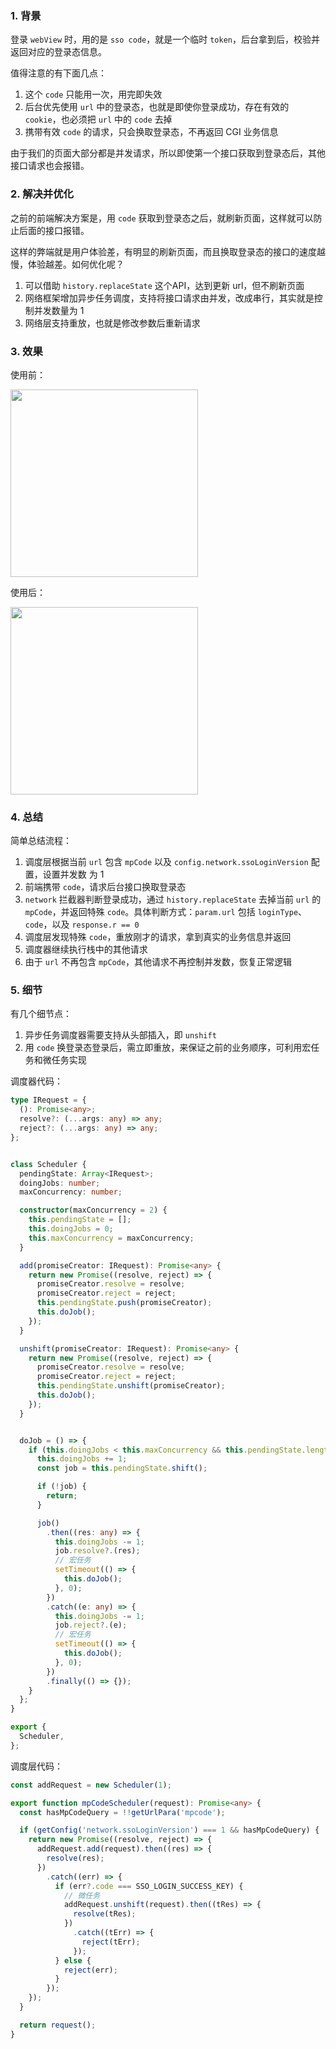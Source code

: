 ### 1. 背景

登录 `webView` 时，用的是 `sso code`，就是一个临时 `token`，后台拿到后，校验并返回对应的登录态信息。

值得注意的有下面几点：

1. 这个 `code` 只能用一次，用完即失效
2. 后台优先使用 `url` 中的登录态，也就是即使你登录成功，存在有效的 `cookie`，也必须把 `url` 中的 `code` 去掉
3. 携带有效 `code` 的请求，只会换取登录态，不再返回 CGI 业务信息

由于我们的页面大部分都是并发请求，所以即使第一个接口获取到登录态后，其他接口请求也会报错。

### 2. 解决并优化

之前的前端解决方案是，用 `code` 获取到登录态之后，就刷新页面，这样就可以防止后面的接口报错。

这样的弊端就是用户体验差，有明显的刷新页面，而且换取登录态的接口的速度越慢，体验越差。如何优化呢？

1. 可以借助 `history.replaceState` 这个API，达到更新 url，但不刷新页面
2. 网络框架增加异步任务调度，支持将接口请求由并发，改成串行，其实就是控制并发数量为 1
3. 网络层支持重放，也就是修改参数后重新请求

### 3. 效果

使用前：

<img src="https://mike-1255355338.cos.ap-guangzhou.myqcloud.com/article/2024/4/own_mike_36f38141915087097a.gif" width="300" />


使用后：

<img src="https://mike-1255355338.cos.ap-guangzhou.myqcloud.com/article/2024/4/own_mike_986e8b3535b0e1ef4a.gif"  width="300" />

### 4. 总结

简单总结流程：

1. 调度层根据当前 `url` 包含 `mpCode` 以及 `config.network.ssoLoginVersion` 配置，设置并发数 为 1
2. 前端携带 `code`，请求后台接口换取登录态
3. `network` 拦截器判断登录成功，通过 `history.replaceState` 去掉当前 `url` 的 `mpCode`，并返回特殊 `code`。具体判断方式：`param.url` 包括 `loginType`、`code`，以及 `response.r == 0`
4. 调度层发现特殊 `code`，重放刚才的请求，拿到真实的业务信息并返回
5. 调度器继续执行栈中的其他请求
6. 由于 `url` 不再包含 `mpCode`，其他请求不再控制并发数，恢复正常逻辑

### 5. 细节

有几个细节点：

1. 异步任务调度器需要支持从头部插入，即 `unshift`
2. 用 `code` 换登录态登录后，需立即重放，来保证之前的业务顺序，可利用宏任务和微任务实现

调度器代码：

```ts
type IRequest = {
  (): Promise<any>;
  resolve?: (...args: any) => any;
  reject?: (...args: any) => any;
};


class Scheduler {
  pendingState: Array<IRequest>;
  doingJobs: number;
  maxConcurrency: number;

  constructor(maxConcurrency = 2) {
    this.pendingState = [];
    this.doingJobs = 0;
    this.maxConcurrency = maxConcurrency;
  }

  add(promiseCreator: IRequest): Promise<any> {
    return new Promise((resolve, reject) => {
      promiseCreator.resolve = resolve;
      promiseCreator.reject = reject;
      this.pendingState.push(promiseCreator);
      this.doJob();
    });
  }

  unshift(promiseCreator: IRequest): Promise<any> {
    return new Promise((resolve, reject) => {
      promiseCreator.resolve = resolve;
      promiseCreator.reject = reject;
      this.pendingState.unshift(promiseCreator);
      this.doJob();
    });
  }


  doJob = () => {
    if (this.doingJobs < this.maxConcurrency && this.pendingState.length) {
      this.doingJobs += 1;
      const job = this.pendingState.shift();

      if (!job) {
        return;
      }

      job()
        .then((res: any) => {
          this.doingJobs -= 1;
          job.resolve?.(res);
          // 宏任务
          setTimeout(() => {
            this.doJob();
          }, 0);
        })
        .catch((e: any) => {
          this.doingJobs -= 1;
          job.reject?.(e);
          // 宏任务
          setTimeout(() => {
            this.doJob();
          }, 0);
        })
        .finally(() => {});
    }
  };
}

export {
  Scheduler,
};
```

调度层代码：

```ts
const addRequest = new Scheduler(1);

export function mpCodeScheduler(request): Promise<any> {
  const hasMpCodeQuery = !!getUrlPara('mpcode');

  if (getConfig('network.ssoLoginVersion') === 1 && hasMpCodeQuery) {
    return new Promise((resolve, reject) => {
      addRequest.add(request).then((res) => {
        resolve(res);
      })
        .catch((err) => {
          if (err?.code === SSO_LOGIN_SUCCESS_KEY) {
            // 微任务
            addRequest.unshift(request).then((tRes) => {
              resolve(tRes);
            })
              .catch((tErr) => {
                reject(tErr);
              });
          } else {
            reject(err);
          }
        });
    });
  }

  return request();
}
```
